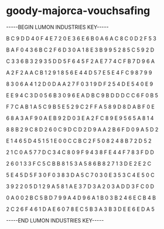 # goody-majorca-vouchsafing

-----BEGIN LUMON INDUSTRIES KEY-----

B C 9 D D 4 0 F 4 E 7 2 0 E 3 6 E 6 B 0 A 6 A C 8 C 0 D 2 F 5 3

B A F 0 4 3 6 B C 2 F 6 D 3 0 A 1 8 E 3 B 9 9 5 2 8 5 C 5 9 2 D

C 3 3 6 B 3 2 9 3 5 D D 5 F 6 4 5 F 2 A E 7 7 4 C F B 7 D 9 6 A

A 2 F 2 A A C B 1 2 9 1 8 5 6 E 4 4 D 5 7 E 5 E 4 F C 9 8 7 9 9

8 3 0 6 A 4 1 2 D 0 D A A 2 7 F 0 3 1 9 D F 2 5 4 D E 5 4 0 E 9

E E 9 4 C 3 D 0 5 6 B 3 0 9 6 E A D B C 9 B D D D C C 6 F 0 B 5

F 7 C A B 1 A 5 C 9 B 5 E 5 2 9 C 2 F F A 5 8 9 D 8 D A B F 0 E

6 8 A 3 A F 9 0 A E B 9 2 D 0 3 E A 2 F C 8 9 E 9 5 6 5 A 8 1 4

8 8 B 2 9 C 8 D 2 6 0 C 9 D C D 2 D 9 A A 2 B 6 F D 0 9 A 5 D 2

E 1 4 6 5 D 4 5 1 5 1 E 0 0 C C B C 2 F 5 0 8 2 4 8 B 7 2 D 5 2

2 1 C 0 A 5 7 7 D C 3 4 C 8 0 9 F 9 4 3 8 F E 4 4 F 7 8 3 F D D

2 6 0 1 3 3 F C 5 C B B 8 1 5 3 A 5 8 6 B 8 2 7 1 3 D E 2 E 2 C

5 E 4 5 D 5 F 3 0 F 0 3 8 3 D A 5 C 7 0 3 0 E 3 5 3 C 4 E 5 0 C

3 9 2 2 0 5 D 1 2 9 A 5 8 1 A E 3 7 D 3 A 2 0 3 A D D 3 F C 0 D

0 A 0 0 2 B C 5 B D 7 9 9 A 4 D 9 6 A 1 B 0 3 B 2 4 6 E C B 4 B

2 C 2 6 F 4 6 1 D A E 6 0 7 8 E C 5 B 3 A 3 B 3 D E E 6 E D A 5

-----END LUMON INDUSTRIES KEY-----
